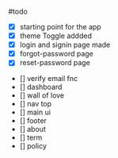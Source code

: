 #todo

- [x] starting point for the app
- [x] theme Toggle addded
- [x] login and signin page made
- [x] forgot-password page
- [x] reset-password page
- [] verify email fnc
- [] dashboard 
- [] wall of love
- [] nav top 
- [] main ui
- [] footer 
- [] about
- [] term
- [] policy